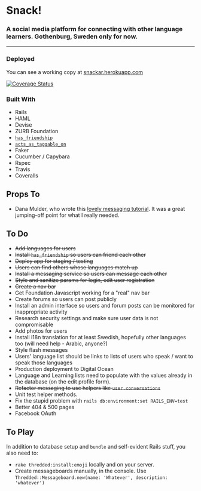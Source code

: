 # Snack!
### A social media platform for connecting with other language learners. Gothenburg, Sweden only for now.
___________

### Deployed
You can see a working copy at [snackar.herokuapp.com](https://snackar.herokuapp.com)

[![Coverage Status](https://coveralls.io/repos/github/AmberWilkie/snack-app/badge.svg?branch=develop)](https://coveralls.io/github/AmberWilkie/snack-app?branch=users)

### Built With
- Rails
- HAML
- Devise
- ZURB Foundation
- [`has_friendship`](https://github.com/sungwoncho/has_friendship)
- [`acts_as_taggable_on`](https://github.com/mbleigh/acts-as-taggable-on)
- Faker
- Cucumber / Capybara
- Rspec
- Travis
- Coveralls

## Props To
- Dana Mulder, who wrote this [lovely messaging tutorial](https://medium.com/@danamulder/tutorial-create-a-simple-messaging-system-on-rails-d9b94b0fbca1#.t14w0ok4b). It was a great jumping-off point for what I really needed.

## To Do
- ~~Add languages for users~~
- ~~Install `has_friendship` so users can friend each other~~
- ~~Deploy app for staging / testing~~
- ~~Users can find others whose languages match up~~
- ~~Install a messaging service so users can message each other~~
- ~~Style and sanitize params for login, edit user registration~~
- ~~Create a nav bar~~
- Get Foundation Javascript working for a "real" nav bar
- Create forums so users can post publicly
- Install an admin interface so users and forum posts can be monitored for inappropriate activity
- Research security settings and make sure user data is not compromisable
- Add photos for users
- Install i18n translation for at least Swedish, hopefully other languages too (will need help - Arabic, anyone?)
- Style flash messages
- Users' language list should be links to lists of users who speak / want to speak those languages
- Production deployment to Digital Ocean
- Language and Learning lists need to populate with the values already in the database (on the edit profile form).
- ~~Refactor messaging to use helpers like `user.conversations`~~
- Unit test helper methods.
- Fix the stupid problem with `rails db:environment:set RAILS_ENV=test`
- Better 404 & 500 pages
- Facebook OAuth

## To Play
In addition to database setup and `bundle` and self-evident Rails stuff, you also need to:
- `rake thredded:install:emoji` locally and on your server.
- Create messageboards manually, in the console. Use `Thredded::Messageboard.new(name: 'Whatever', description: 'whatever')`
